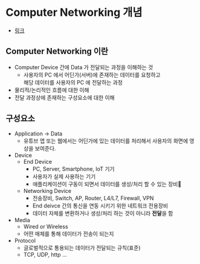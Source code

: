 # Computer Networking 개념

- [링크](https://www.youtube.com/watch?v=v9IVz5m_SCs)

## Computer Networking 이란
- Computer Device 간에 Data 가 전달되는 과정을 이해하는 것
  - 사용자의 PC 에서 어딘가(서버)에 존재하는 데이터를 요청하고  
  해당 데이터를 사용자의 PC 에 전달하는 과정
- 물리적/논리적인 흐름에 대한 이해
- 전달 과정상에 존재하는 구성요소에 대한 이해

## 구성요소
- Application -> Data
  - 유튜브 앱 또는 웹에서는 어딘가에 있는 데이터를 처리해서 사용자의 화면에 영상을 보여준다.
- Device
  - End Device 
    - PC, Server, Smartphone, IoT 기기
    - 사용자가 실제 사용하는 기기
    - 애플리케이션이 구동이 되면서 데이터를 생성/처리 할 수 있는 장비
  - Networking Device
    - 전송장비, Switch, AP, Router, L4/L7, Firewall, VPN
    - End deivce 간의 통신을 연동 시키기 위한 네트워크 전용장비
    - 데이터 자체를 변환하거나 생성/처리 하는 것이 아니라 **전달**을 함
- Media
  - Wired or Wireless
  - 어떤 매체를 통해 데이터가 전송이 되는지
- Protocol
  - 글로벌적으로 통용되는 데이터가 전달되는 규칙(표준)
  - TCP, UDP, http ...
